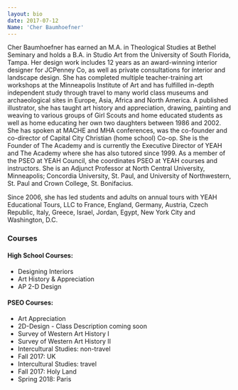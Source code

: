 ```yaml
---
layout: bio
date: 2017-07-12
Name: 'Cher Baumhoefner'
---
```

Cher Baumhoefner has earned an M.A. in Theological Studies at Bethel Seminary and holds a B.A. in Studio Art from the University of South Florida, Tampa. Her design work includes 12 years as an award-winning interior designer for JCPenney Co, as well as private consultations for interior and landscape design. She has completed multiple teacher-training art workshops at the Minneapolis Institute of Art and has fulfilled in-depth independent study through travel to many world class museums and archaeological sites in Europe, Asia, Africa and North America.   A published illustrator, she has taught art history and appreciation, drawing, painting and weaving to various groups of Girl Scouts and home educated students as well as home educating her own two daughters between 1986 and 2002. She has spoken at MACHE and MHA conferences, was the co-founder and co-director of Capital City Christian (home school) Co-op. She is the Founder of The Academy and is currently the Executive Director of YEAH and The Academy where she has also tutored since 1999. As a member of the PSEO at YEAH Council, she coordinates PSEO at YEAH courses and instructors.  She is an Adjunct Professor at North Central University, Minneapolis; Concordia University, St. Paul, and University of Northwestern, St. Paul and Crown College, St. Bonifacius.

Since 2006, she has led students and adults on annual tours with YEAH Educational Tours, LLC to France, England, Germany, Austria, Czech Republic, Italy, Greece, Israel, Jordan, Egypt, New York City and Washington, D.C.

### Courses
#### High School Courses:
* Designing Interiors
* Art History & Appreciation
* AP 2-D Design
#### PSEO Courses:
* Art Appreciation
* 2D-Design - Class Description coming soon
* Survey of Western Art History I
* Survey of Western Art History II
* Intercultural Studies: non-travel
* Fall 2017: UK
* Intercultural Studies: travel
* Fall 2017: Holy Land
* Spring 2018: Paris
